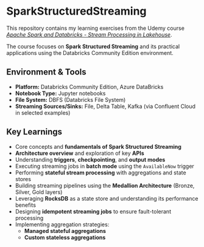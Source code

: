 # SparkStructuredStreaming

This repository contains my learning exercises from the Udemy course [*Apache Spark and Databricks - Stream Processing in Lakehouse*](https://www.udemy.com/course/spark-streaming-using-python/learn/).

The course focuses on **Spark Structured Streaming** and its practical applications using the Databricks Community Edition environment.

## Environment & Tools

- **Platform:** Databricks Community Edition, Azure DataBricks
- **Notebook Type:** Jupyter notebooks  
- **File System:** DBFS (Databricks File System)  
- **Streaming Sources/Sinks:** File, Delta Table, Kafka (via Confluent Cloud in selected examples)

## Key Learnings

- Core concepts and **fundamentals of Spark Structured Streaming**
- **Architecture overview** and exploration of key **APIs**
- Understanding **triggers**, **checkpointing**, and **output modes**
- Executing streaming jobs in **batch mode** using the `AvailableNow` trigger
- Performing **stateful stream processing** with aggregations and state stores
- Building streaming pipelines using the **Medallion Architecture** (Bronze, Silver, Gold layers)
- Leveraging **RocksDB** as a state store and understanding its performance benefits
- Designing **idempotent streaming jobs** to ensure fault-tolerant processing
- Implementing aggregation strategies:
  - **Managed stateful aggregations**
  - **Custom stateless aggregations**
